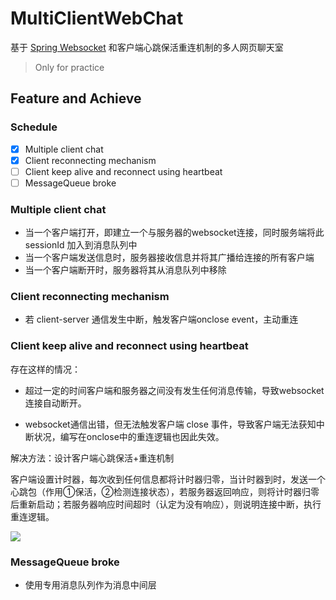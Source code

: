 # MultiClientWebChat
基于 [Spring Websocket][1] 和客户端心跳保活重连机制的多人网页聊天室

> Only for practice

[1]:https://docs.spring.io/spring/docs/current/spring-framework-reference/html/websocket.html "Spring Websocket"
## Feature and Achieve

### Schedule
- [x] Multiple client chat
- [x] Client reconnecting mechanism
- [ ] Client keep alive and reconnect using heartbeat
- [ ] MessageQueue broke

### Multiple client chat
- 当一个客户端打开，即建立一个与服务器的websocket连接，同时服务端将此 sessionId 加入到消息队列中 
- 当一个客户端发送信息时，服务器接收信息并将其广播给连接的所有客户端
- 当一个客户端断开时，服务器将其从消息队列中移除

### Client reconnecting mechanism
- 若 client-server 通信发生中断，触发客户端onclose event，主动重连

### Client keep alive and reconnect using heartbeat

存在这样的情况：

- 超过一定的时间客户端和服务器之间没有发生任何消息传输，导致websocket连接自动断开。

- websocket通信出错，但无法触发客户端 close 事件，导致客户端无法获知中断状况，编写在onclose中的重连逻辑也因此失效。

解决方法：设计客户端心跳保活+重连机制

客户端设置计时器，每次收到任何信息都将计时器归零，当计时器到时，发送一个心跳包（作用①保活，②检测连接状态），若服务器返回响应，则将计时器归零后重新启动；若服务器响应时间超时（认定为没有响应），则说明连接中断，执行重连逻辑。

<img src="http://otaivnlxc.bkt.clouddn.com/image/2017/07/websocket-%E5%AE%A2%E6%88%B7%E7%AB%AF%E4%BF%9D%E6%B4%BB+%E9%87%8D%E8%BF%9E%E6%9C%BA%E5%88%B6%E8%AE%BE%E8%AE%A1.png">

### MessageQueue broke
- 使用专用消息队列作为消息中间层

